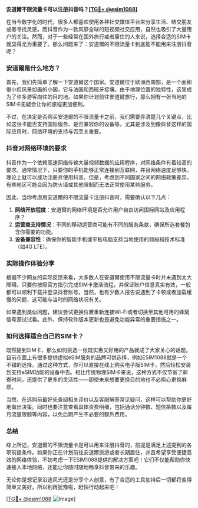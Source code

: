 **安道爾不限流量卡可以注册抖音吗？[[TG💪+ @esim1088](https://t.me/s/esim1088)]**

在当今数字化的时代，很多人都喜欢使用各种社交媒体平台来分享生活、结交朋友或者寻找灵感。而抖音作为一款风靡全球的短视频社交应用，自然也吸引了大量用户的关注。然而，对于一些经常在国外旅行或者居住的人来说，选择合适的SIM卡就显得尤为重要了。那么问题来了：安道爾的不限流量卡到底能不能用来注册抖音呢？

### 安道爾是什么地方？
首先，我们先简单了解一下安道爾这个国家。安道爾位于欧洲西南部，是一个面积很小但风景如画的小国，它与法国和西班牙接壤。由于地理位置的独特性，这里成为了许多游客向往的目的地。如果你计划前往安道爾旅行，那么拥有一张当地的SIM卡无疑会让你的旅程更加便利。

不过，在决定是否购买安道爾的不限流量卡之前，我们需要弄清楚几个关键点，比如这张卡能否支持国际服务、是否兼容你的设备等。尤其是涉及到像抖音这样的国际应用时，网络环境的支持与否至关重要。

### 抖音对网络环境的要求
抖音作为一个依赖高速网络传输大量视频数据的应用程序，对网络条件有着较高的要求。通常情况下，只要你的手机能够正常连接到互联网，并且网络速度足够快，理论上就可以成功注册并使用抖音。但是，考虑到不同国家之间的网络政策差异，有些地区可能会因为防火墙或其他限制而无法正常使用某些服务。

因此，当你考虑用安道爾的不限流量卡注册抖音时，需要确认以下几点：
1. **网络开放程度**：安道爾的网络环境是否允许用户自由访问国际网站及应用程序？
2. **运营商支持情况**：不同的移动运营商可能有不同的服务条款，确保所选套餐包含你需要的功能。
3. **设备兼容性**：确保你的智能手机或平板电脑支持当地使用的频段和技术标准（如4G LTE）。

### 实际操作体验分享
根据不少网友的实际反馈来看，大多数人在安道爾使用不限流量卡时并未遇到太大障碍。只要你按照官方指引完成SIM卡激活流程，并保证账户信息真实有效，一般都可以顺利下载并登录抖音账号。当然，也有少数人报告说遇到了卡顿或者加载缓慢的问题，这可能与当时的网络状况有关。

如果遇到类似问题，建议尝试更换位置重新连接Wi-Fi或者切换至其他可用的蜂窝信号源试试看。此外，保持软件版本更新也是避免功能异常的重要措施之一。

### 如何选择适合自己的SIM卡？
既然提到SIM卡，那么如何挑选一张既实惠又好用的产品就成了大家关心的话题。目前市面上有很多提供虚拟eSIM服务的品牌可供选择，例如ESIM1088就是一个不错的选择。通过这种方式，你可以直接在线上购买电子版SIM卡，然后轻松安装到支持eSIM功能的设备中去。相比传统物理SIM卡来说，这种方式不仅节省了邮寄时间，还提供了更多的灵活性——即使未来想要更换目的地也不必担心更换麻烦。

当然，在选购前最好先查阅相关评价以及客服解答常见疑问，这样可以帮助你更好地做出决策。同时也要注意查看具体资费明细，包括通话分钟数、短信条数以及每月流量限额等内容，以免后期产生不必要的额外费用。

### 总结
综上所述，安道爾的不限流量卡是可以用来注册抖音的，前提是满足上述提到的各项前提条件。如果你正在计划前往安道爾旅游或者长期居住，并且希望享受便捷高效的网络体验，不妨考虑一下ESIM1088提供的解决方案吧！它们不仅能帮助你快速接入本地网络，还能让你随时随地畅享抖音带来的乐趣。

无论你是想记录沿途风光还是分享个人创意，有了合适的工具加持后一切都将变得简单又美好。所以别再犹豫啦，赶快行动起来吧！

[[TG💪+ @esim1088](https://t.me/s/esim1088) ![Image](https://i.postimg.cc/4NQfJmqS/Snipaste-2025-05-13-00-14-12.png)]